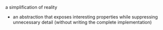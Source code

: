 a simplification of reality
- an abstraction that exposes interesting properties while suppressing unnecessary detail (without writing the complete implementation)